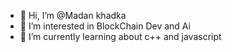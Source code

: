 - 👋 Hi, I’m @Madan khadka
- 👀 I’m interested in BlockChain Dev and Ai
- 🌱 I’m currently learning about c++ and javascript
<!---
Sumankd/Sumankd is a ✨ special ✨ repository because its `README.md` (this file) appears on your GitHub profile.
You can click the Preview link to take a look at your changes.
--->
